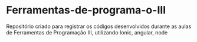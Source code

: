 # Ferramentas-de-programa-o-III
Repositório criado para registrar os códigos desenvolvidos durante as aulas de Ferramentas de Programação III, utilizando Ionic, angular, node
